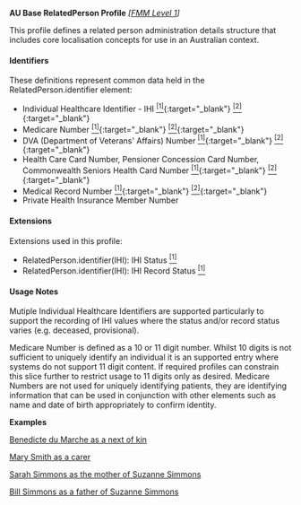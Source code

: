 **AU Base RelatedPerson Profile** *[[FMM Level 1](guidance.html)]*

This profile defines a related person administration details structure that includes core localisation concepts for use in an Australian context.

#### Identifiers
These definitions represent common data held in the RelatedPerson.identifier element:
* Individual Healthcare Identifier - IHI [<sup>[1]</sup>](http://ns.electronichealth.net.au/id/hi/ihi/1.0/index.html){:target="_blank"} [<sup>[2]</sup>](http://meteor.aihw.gov.au/content/index.phtml/itemId/432495){:target="_blank"}
* Medicare Number [<sup>[1]</sup>](http://ns.electronichealth.net.au/id/medicare-number/index.html){:target="_blank"} [<sup>[2]</sup>](http://meteor.aihw.gov.au/content/index.phtml/itemId/270101){:target="_blank"}
* DVA (Department of Veterans' Affairs) Number [<sup>[1]</sup>](http://ns.electronichealth.net.au/id/dva/index.html){:target="_blank"} [<sup>[2]</sup>](http://meteor.aihw.gov.au/content/index.phtml/itemId/339127){:target="_blank"}
* Health Care Card Number, Pensioner Concession Card Number, Commonwealth Seniors Health Card Number [<sup>[1]</sup>](http://ns.electronichealth.net.au/id/centrelink-customer-reference-number/index.html){:target="_blank"} [<sup>[2]</sup>](http://meteor.aihw.gov.au/content/index.phtml/itemId/270098){:target="_blank"}
* Medical Record Number [<sup>[1]</sup>](http://ns.electronichealth.net.au/id/abn-scoped/medicalrecord/1.0/index.html){:target="_blank"} [<sup>[2]</sup>](http://ns.electronichealth.net.au/id/hpio-scoped/medicalrecord/1.0/index.html){:target="_blank"}
* Private Health Insurance Member Number

#### Extensions
Extensions used in this profile:
* RelatedPerson.identifier(IHI): IHI Status [<sup>[1]</sup>](http://hl7.org.au/fhir/StructureDefinition/ihi-status)
* RelatedPerson.identifier(IHI): IHI Record Status [<sup>[1]</sup>](https://healthterminologies.gov.au/fhir/ValueSet/ihi-record-status-1)

#### Usage Notes
Mutiple Individual Healthcare Identifiers are supported particularly to support the recording of IHI values where the status and/or record status varies (e.g. deceased, provisional).

Medicare Number is defined as a 10 or 11 digit number. Whilst 10 digits is not sufficient to uniquely identify an individual it is an supported entry where systems do not support 11 digit content. If required profiles can constrain this slice further to restrict usage to 11 digits only as desired.
Medicare Numbers are not used for uniquely identifying patients,  they are identifying information that can be used in conjunction with other elements such as name and date of birth appropriately to confirm identity.


**Examples**

[Benedicte du Marche as a next of kin](RelatedPerson-example0.html)

[Mary Smith as a carer](RelatedPerson-example1.html)

[Sarah Simmons as the mother of Suzanne Simmons](RelatedPerson-example2.html)

[Bill Simmons as a father of Suzanne Simmons](RelatedPerson-example3.html)
